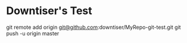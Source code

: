 # Downtiser's Test
git remote add origin git@github.com:downtiser/MyRepo-git-test.git
git push -u origin master

